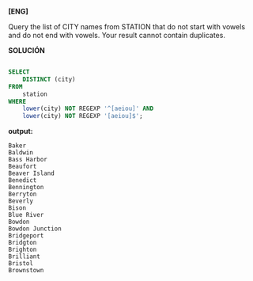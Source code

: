 
**[ENG]**

Query the list of CITY names from STATION that do not start with vowels and do not end with vowels. Your result cannot contain duplicates.





**SOLUCIÓN**

```sql

SELECT
    DISTINCT (city)
FROM
    station
WHERE 
    lower(city) NOT REGEXP '^[aeiou]' AND
    lower(city) NOT REGEXP '[aeiou]$';

```


**output:**


```
Baker 
Baldwin 
Bass Harbor 
Beaufort 
Beaver Island 
Benedict 
Bennington 
Berryton 
Beverly 
Bison 
Blue River 
Bowdon 
Bowdon Junction 
Bridgeport 
Bridgton 
Brighton 
Brilliant 
Bristol 
Brownstown 

```